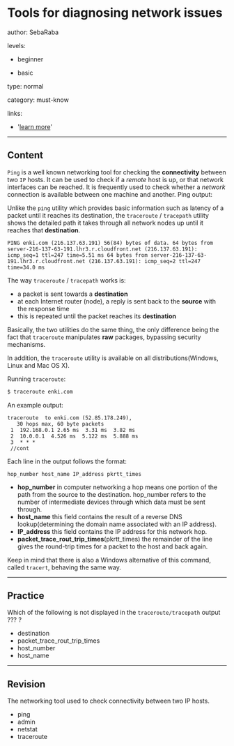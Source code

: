 # Tools for diagnosing network issues
author: SebaRaba

levels:

  - beginner

  - basic

type: normal

category: must-know

links:
- '[learn more](https://shapeshed.com/unix-traceroute/)'

---
## Content

`Ping` is a well known networking tool for checking the **connectivity** between two `IP` hosts. It can be used to check if a *remote* host is up, or that network interfaces can be reached. It is frequently used to check whether a *network* connection is available between one machine and another. Ping output:

Unlike the `ping` utility which provides basic information such as latency of a packet until it reaches its destination, the `traceroute` / `tracepath` utility shows the detailed path it takes through all network nodes up until it reaches that **destination**.

`PING enki.com (216.137.63.191) 56(84) bytes of data.
64 bytes from server-216-137-63-191.lhr3.r.cloudfront.net (216.137.63.191): icmp_seq=1 ttl=247 time=5.51 ms
64 bytes from server-216-137-63-191.lhr3.r.cloudfront.net (216.137.63.191): icmp_seq=2 ttl=247 time=34.0 ms
`

The way `traceroute` / `tracepath` works is:
 - a packet is sent towards a **destination**
 - at each Internet router (node), a reply is sent back to the **source** with the response time
 - this is repeated until the packet reaches its **destination**

Basically, the two utilities do the same thing, the only  difference being the fact that `traceroute` manipulates **raw** packages, bypassing security mechanisms.

In addition, the `traceroute` utility is available on all distributions(Windows, Linux and Mac OS X).

Running `traceroute`:
```bash
$ traceroute enki.com
```

An example output:
```
traceroute  to enki.com (52.85.178.249),
   30 hops max, 60 byte packets
 1  192.168.0.1 2.65 ms  3.31 ms  3.82 ms
 2  10.0.0.1  4.526 ms  5.122 ms  5.888 ms
 3  * * *
 //cont

```
Each line in the output follows the format:

```
hop_number host_name IP_address pkrtt_times
```

- **hop_number** in computer networking a hop means one portion of the path from the source to the destination. hop_number refers to the number of intermediate devices through which data must be sent through. 
- **host_name** this field contains the result of a reverse DNS lookup(determining the domain name associated with an IP address).
- **IP_address** this field contains the IP address for this network hop.
- **packet_trace_rout_trip_times**(pkrtt_times) the remainder of the line gives the round-trip times for a packet to the host and back again.

Keep in mind that there is also a Windows alternative of this command, called `tracert`, behaving the same way.

---
## Practice

Which of the following is not displayed in the `traceroute/tracepath` output
??? ?

* destination
* packet_trace_rout_trip_times
* host_number
* host_name

---
## Revision

The networking tool used to check connectivity between two IP hosts. 

* ping
* admin
* netstat
* traceroute
